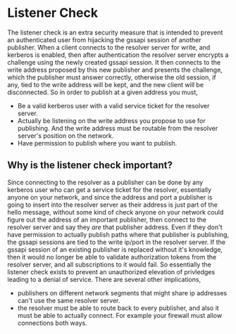 # Listener Check

The listener check is an extra security measure that is intended to
prevent an authenticated user from hijacking the gssapi session of
another publisher. When a client connects to the resolver server for
write, and kerberos is enabled, then after authentication the resolver
server encrypts a challenge using the newly created gssapi session. It
then connects to the write address proposed by this new publisher and
presents the challenge, which the publisher must answer correctly,
otherwise the old session, if any, tied to the write address will be
kept, and the new client will be disconnected. So in order to publish
at a given address you must,

- Be a valid kerberos user with a valid service ticket for the
  resolver server.
- Actually be listening on the write address you propose to use for
  publishing. And the write address must be routable from the resolver
  server's position on the network.
- Have permission to publish where you want to publish.

## Why is the listener check important?

Since connecting to the resolver as a publisher can be done by any
kerberos user who can get a service ticket for the resolver,
essentially anyone on your network, and since the address and port a
publisher is going to insert into the resolver server as their address
is just part of the hello message, without some kind of check anyone
on your network could figure out the address of an important
publisher, then connect to the resolver server and say they *are* that
publisher address. Even if they don't have permission to actually
publish paths where that publisher is publishing, the gssapi sessions
are tied to the write ip/port in the resolver server. If the gssapi
session of an existing publisher is replaced without it's knowledge,
then it would no longer be able to validate authorization tokens from
the resolver server, and all subscriptions to it would fail. So
essentially the listener check exists to prevent an unauthorized
elevation of privledges leading to a denial of service. There are
several other implications,

- publishers on different network segments that might share ip
  addresses can't use the same resolver server.
- the resolver must be able to route back to every publisher, and also
  it must be able to actually connect. For example your firewall must
  allow connections both ways.
